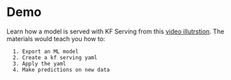 # Demo

Learn how a model is served with KF Serving from this [video illutrstion](https://drive.google.com/file/d/136bBpDenl1bcgTkqysIcMNSrmcsZV_cK/view?usp=sharing).
The materials would teach you how to:

      1. Export an ML model
      2. Create a kf serving yaml
      3. Apply the yaml
      4. Make predictions on new data
      
